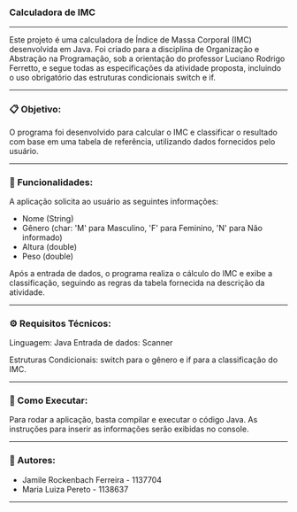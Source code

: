 ### Calculadora de IMC

---

Este projeto é uma calculadora de Índice de Massa Corporal (IMC) desenvolvida em Java. Foi criado para a disciplina de Organização e Abstração na Programação, sob a orientação do professor Luciano Rodrigo Ferretto, e segue todas as especificações da atividade proposta, incluindo o uso obrigatório das estruturas condicionais switch e if.

---

### 📋 Objetivo:

O programa foi desenvolvido para calcular o IMC e classificar o resultado com base em uma tabela de referência, utilizando dados fornecidos pelo usuário.

---

### 🎯 Funcionalidades:

A aplicação solicita ao usuário as seguintes informações:

- Nome (String)
- Gênero (char: 'M' para Masculino, 'F' para Feminino, 'N' para Não informado)
- Altura (double)
- Peso (double)

Após a entrada de dados, o programa realiza o cálculo do IMC e exibe a classificação, seguindo as regras da tabela fornecida na descrição da atividade.

---

### ⚙️ Requisitos Técnicos:

Linguagem: Java
Entrada de dados: Scanner

Estruturas Condicionais: switch para o gênero e if para a classificação do IMC.

---

### 🚀 Como Executar:

Para rodar a aplicação, basta compilar e executar o código Java. As instruções para inserir as informações serão exibidas no console.

---

### 👥 Autores:

 - Jamile Rockenbach Ferreira - 1137704
 - Maria Luiza Pereto - 1138637 

---
